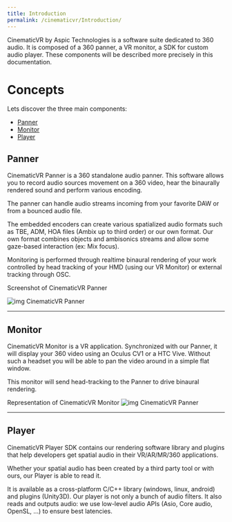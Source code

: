 ```yaml
---
title: Introduction
permalink: /cinematicvr/Introduction/
---
```


[cvr_panner_screen]: {{site.baseurl}}/cinematicvr/img/cvr_panner_screen_1.jpg
[cvr_player_screen]: {{site.baseurl}}/cinematicvr/img/cvr_player_screen_1.jpg
[cvr_monitor_screen]: {{site.baseurl}}/cinematicvr/img/cvr_monitor_screen_1.jpg


CinematicVR by Aspic Technologies is a software suite dedicated to 360 audio. It is composed of a 360 panner, a VR monitor, a SDK for custom audio player. These components will be described more precisely in this documentation.

# Concepts 

Lets discover the three main components:
* [Panner](#panner)
* [Monitor](#monitor)
* [Player](#player)

## Panner

CinematicVR Panner is a 360 standalone audio panner. This software allows you to record audio sources movement on a 360 video, hear the binaurally rendered sound and perform various encoding.

The panner can handle audio streams incoming from your favorite DAW or from a bounced audio file.

The embedded encoders can create various spatialized audio formats such as TBE, ADM, HOA files (Ambix up to third order) or our own format. Our own format combines objects and ambisonics streams and allow some gaze-based interaction (ex: Mix focus).

Monitoring is performed through realtime binaural rendering of your work controlled by head tracking of your HMD (using our VR Monitor) or external tracking through OSC.

Screenshot of CinematicVR Panner

![img CinematicVR Panner][cvr_panner_screen]

---

## Monitor

CinematicVR Monitor is a VR application. Synchronized with our Panner, it will display your 360 video using an Oculus CV1 or a HTC Vive. Without such a headset you will be able to pan the video around in a simple flat window.

This monitor will send head-tracking to the Panner to drive binaural rendering.

Representation of CinematicVR Monitor
![img CinematicVR Panner][cvr_monitor_screen]

---

## Player

CinematicVR Player SDK contains our rendering software library and plugins that help developers get spatial audio in their VR/AR/MR/360 applications.

Whether your spatial audio has been created by a third party tool or with ours, our Player is able to read it.

It is available as a cross-platform C/C++ library (windows, linux, android) and plugins (Unity3D). Our player is not only a bunch of audio filters. It also reads and outputs audio: we use low-level audio APIs (Asio, Core audio, OpenSL, ...) to ensure best latencies. 

